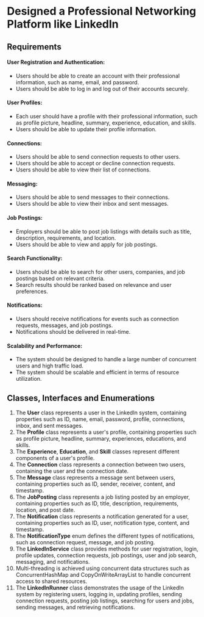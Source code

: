 # Designed a Professional Networking Platform like LinkedIn

## Requirements
#### User Registration and Authentication:
- Users should be able to create an account with their professional information, such as name, email, and password.
- Users should be able to log in and log out of their accounts securely.
#### User Profiles:
- Each user should have a profile with their professional information, such as profile picture, headline, summary, experience, education, and skills.
- Users should be able to update their profile information.
#### Connections:
- Users should be able to send connection requests to other users.
- Users should be able to accept or decline connection requests.
- Users should be able to view their list of connections.
#### Messaging:
- Users should be able to send messages to their connections.
- Users should be able to view their inbox and sent messages.
#### Job Postings:
- Employers should be able to post job listings with details such as title, description, requirements, and location.
- Users should be able to view and apply for job postings.
#### Search Functionality:
- Users should be able to search for other users, companies, and job postings based on relevant criteria.
- Search results should be ranked based on relevance and user preferences.
#### Notifications:
- Users should receive notifications for events such as connection requests, messages, and job postings.
- Notifications should be delivered in real-time.
#### Scalability and Performance:
- The system should be designed to handle a large number of concurrent users and high traffic load.
- The system should be scalable and efficient in terms of resource utilization.

## Classes, Interfaces and Enumerations
1. The **User** class represents a user in the LinkedIn system, containing properties such as ID, name, email, password, profile, connections, inbox, and sent messages.
2. The **Profile** class represents a user's profile, containing properties such as profile picture, headline, summary, experiences, educations, and skills.
3. The **Experience**, **Education**, and **Skill** classes represent different components of a user's profile.
4. The **Connection** class represents a connection between two users, containing the user and the connection date.
5. The **Message** class represents a message sent between users, containing properties such as ID, sender, receiver, content, and timestamp.
6. The **JobPosting** class represents a job listing posted by an employer, containing properties such as ID, title, description, requirements, location, and post date.
7. The **Notification** class represents a notification generated for a user, containing properties such as ID, user, notification type, content, and timestamp.
8. The **NotificationType** enum defines the different types of notifications, such as connection request, message, and job posting.
9. The **LinkedInService** class provides methods for user registration, login, profile updates, connection requests, job postings, user and job search, messaging, and notifications.
10. Multi-threading is achieved using concurrent data structures such as ConcurrentHashMap and CopyOnWriteArrayList to handle concurrent access to shared resources.
11. The **LinkedInRunner** class demonstrates the usage of the LinkedIn system by registering users, logging in, updating profiles, sending connection requests, posting job listings, searching for users and jobs, sending messages, and retrieving notifications.
